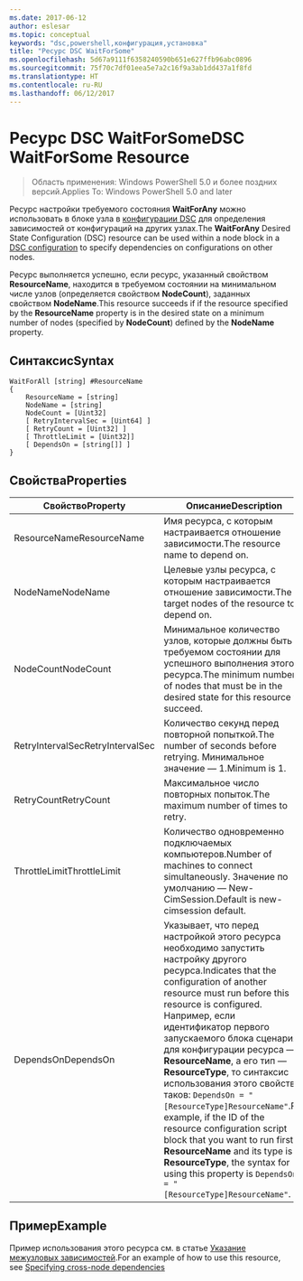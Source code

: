 ```yaml
---
ms.date: 2017-06-12
author: eslesar
ms.topic: conceptual
keywords: "dsc,powershell,конфигурация,установка"
title: "Ресурс DSC WaitForSome"
ms.openlocfilehash: 5d67a9111f6358240590b651e627ffb96abc0896
ms.sourcegitcommit: 75f70c7df01eea5e7a2c16f9a3ab1dd437a1f8fd
ms.translationtype: HT
ms.contentlocale: ru-RU
ms.lasthandoff: 06/12/2017
---
```

# <a name="dsc-waitforsome-resource"></a><span data-ttu-id="b596a-103">Ресурс DSC WaitForSome</span><span class="sxs-lookup"><span data-stu-id="b596a-103">DSC WaitForSome Resource</span></span>

> <span data-ttu-id="b596a-104">Область применения: Windows PowerShell 5.0 и более поздних версий.</span><span class="sxs-lookup"><span data-stu-id="b596a-104">Applies To: Windows PowerShell 5.0 and later</span></span>

<span data-ttu-id="b596a-105">Ресурс настройки требуемого состояния **WaitForAny** можно использовать в блоке узла в [конфигурации DSC](configurations.md) для определения зависимостей от конфигураций на других узлах.</span><span class="sxs-lookup"><span data-stu-id="b596a-105">The **WaitForAny** Desired State Configuration (DSC) resource can be used within a node block in a [DSC configuration](configurations.md) to specify dependencies on configurations on other nodes.</span></span>

<span data-ttu-id="b596a-106">Ресурс выполняется успешно, если ресурс, указанный свойством **ResourceName**, находится в требуемом состоянии на минимальном числе узлов (определяется свойством **NodeCount**), заданных свойством **NodeName**.</span><span class="sxs-lookup"><span data-stu-id="b596a-106">This resource succeeds if if the resource specified by the **ResourceName** property is in the desired state on a minimum number of nodes (specified by **NodeCount**) defined by the **NodeName** property.</span></span> 


## <a name="syntax"></a><span data-ttu-id="b596a-107">Синтаксис</span><span class="sxs-lookup"><span data-stu-id="b596a-107">Syntax</span></span>

```
WaitForAll [string] #ResourceName
{
    ResourceName = [string]
    NodeName = [string]
    NodeCount = [Uint32]
    [ RetryIntervalSec = [Uint64] ]
    [ RetryCount = [Uint32] ] 
    [ ThrottleLimit = [Uint32]]
    [ DependsOn = [string[]] ]
}
```

## <a name="properties"></a><span data-ttu-id="b596a-108">Свойства</span><span class="sxs-lookup"><span data-stu-id="b596a-108">Properties</span></span>

|  <span data-ttu-id="b596a-109">Свойство</span><span class="sxs-lookup"><span data-stu-id="b596a-109">Property</span></span>  |  <span data-ttu-id="b596a-110">Описание</span><span class="sxs-lookup"><span data-stu-id="b596a-110">Description</span></span>   | 
|---|---| 
| <span data-ttu-id="b596a-111">ResourceName</span><span class="sxs-lookup"><span data-stu-id="b596a-111">ResourceName</span></span>| <span data-ttu-id="b596a-112">Имя ресурса, с которым настраивается отношение зависимости.</span><span class="sxs-lookup"><span data-stu-id="b596a-112">The resource name to depend on.</span></span>| 
| <span data-ttu-id="b596a-113">NodeName</span><span class="sxs-lookup"><span data-stu-id="b596a-113">NodeName</span></span>| <span data-ttu-id="b596a-114">Целевые узлы ресурса, с которым настраивается отношение зависимости.</span><span class="sxs-lookup"><span data-stu-id="b596a-114">The target nodes of the resource to depend on.</span></span>| 
| <span data-ttu-id="b596a-115">NodeCount</span><span class="sxs-lookup"><span data-stu-id="b596a-115">NodeCount</span></span>| <span data-ttu-id="b596a-116">Минимальное количество узлов, которые должны быть в требуемом состоянии для успешного выполнения этого ресурса.</span><span class="sxs-lookup"><span data-stu-id="b596a-116">The minimum number of nodes that must be in the desired state for this resource to succeed.</span></span>|
| <span data-ttu-id="b596a-117">RetryIntervalSec</span><span class="sxs-lookup"><span data-stu-id="b596a-117">RetryIntervalSec</span></span>| <span data-ttu-id="b596a-118">Количество секунд перед повторной попыткой.</span><span class="sxs-lookup"><span data-stu-id="b596a-118">The number of seconds before retrying.</span></span> <span data-ttu-id="b596a-119">Минимальное значение — 1.</span><span class="sxs-lookup"><span data-stu-id="b596a-119">Minimum is 1.</span></span>| 
| <span data-ttu-id="b596a-120">RetryCount</span><span class="sxs-lookup"><span data-stu-id="b596a-120">RetryCount</span></span>| <span data-ttu-id="b596a-121">Максимальное число повторных попыток.</span><span class="sxs-lookup"><span data-stu-id="b596a-121">The maximum number of times to retry.</span></span>| 
| <span data-ttu-id="b596a-122">ThrottleLimit</span><span class="sxs-lookup"><span data-stu-id="b596a-122">ThrottleLimit</span></span>| <span data-ttu-id="b596a-123">Количество одновременно подключаемых компьютеров.</span><span class="sxs-lookup"><span data-stu-id="b596a-123">Number of machines to connect simultaneously.</span></span> <span data-ttu-id="b596a-124">Значение по умолчанию — New-CimSession.</span><span class="sxs-lookup"><span data-stu-id="b596a-124">Default is new-cimsession default.</span></span>| 
| <span data-ttu-id="b596a-125">DependsOn</span><span class="sxs-lookup"><span data-stu-id="b596a-125">DependsOn</span></span> | <span data-ttu-id="b596a-126">Указывает, что перед настройкой этого ресурса необходимо запустить настройку другого ресурса.</span><span class="sxs-lookup"><span data-stu-id="b596a-126">Indicates that the configuration of another resource must run before this resource is configured.</span></span> <span data-ttu-id="b596a-127">Например, если идентификатор первого запускаемого блока сценария для конфигурации ресурса — __ResourceName__, а его тип — __ResourceType__, то синтаксис использования этого свойства таков: `DependsOn = "[ResourceType]ResourceName"`.</span><span class="sxs-lookup"><span data-stu-id="b596a-127">For example, if the ID of the resource configuration script block that you want to run first is __ResourceName__ and its type is __ResourceType__, the syntax for using this property is `DependsOn = "[ResourceType]ResourceName"`.</span></span>|


## <a name="example"></a><span data-ttu-id="b596a-128">Пример</span><span class="sxs-lookup"><span data-stu-id="b596a-128">Example</span></span>

<span data-ttu-id="b596a-129">Пример использования этого ресурса см. в статье [Указание межузловых зависимостей](crossNodeDependencies.md).</span><span class="sxs-lookup"><span data-stu-id="b596a-129">For an example of how to use this resource, see [Specifying cross-node dependencies](crossNodeDependencies.md)</span></span>

